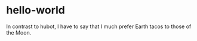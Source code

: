 # hello-world

In contrast to hubot, I have to say that I much prefer Earth tacos to those of the Moon.
